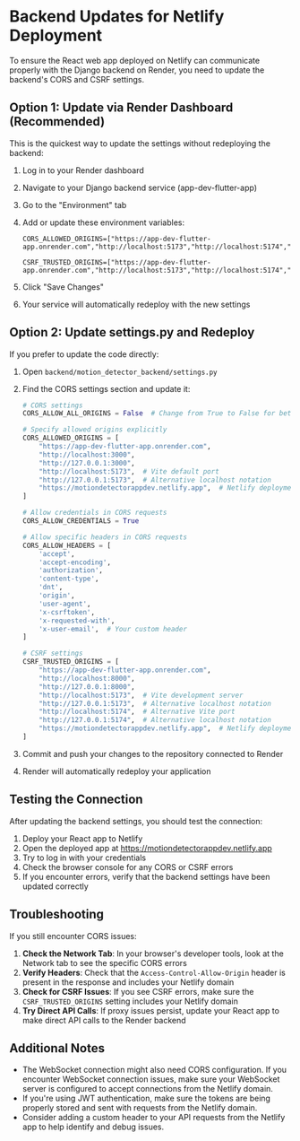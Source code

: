 # Backend Updates for Netlify Deployment

To ensure the React web app deployed on Netlify can communicate properly with the Django backend on Render, you need to update the backend's CORS and CSRF settings.

## Option 1: Update via Render Dashboard (Recommended)

This is the quickest way to update the settings without redeploying the backend:

1. Log in to your Render dashboard
2. Navigate to your Django backend service (app-dev-flutter-app)
3. Go to the "Environment" tab
4. Add or update these environment variables:

   ```
   CORS_ALLOWED_ORIGINS=["https://app-dev-flutter-app.onrender.com","http://localhost:5173","http://localhost:5174","https://motiondetectorappdev.netlify.app"]
   
   CSRF_TRUSTED_ORIGINS=["https://app-dev-flutter-app.onrender.com","http://localhost:5173","http://localhost:5174","https://motiondetectorappdev.netlify.app"]
   ```

5. Click "Save Changes"
6. Your service will automatically redeploy with the new settings

## Option 2: Update settings.py and Redeploy

If you prefer to update the code directly:

1. Open `backend/motion_detector_backend/settings.py`
2. Find the CORS settings section and update it:

   ```python
   # CORS settings
   CORS_ALLOW_ALL_ORIGINS = False  # Change from True to False for better security
   
   # Specify allowed origins explicitly
   CORS_ALLOWED_ORIGINS = [
       "https://app-dev-flutter-app.onrender.com",
       "http://localhost:3000",
       "http://127.0.0.1:3000",
       "http://localhost:5173",  # Vite default port
       "http://127.0.0.1:5173",  # Alternative localhost notation
       "https://motiondetectorappdev.netlify.app",  # Netlify deployment
   ]
   
   # Allow credentials in CORS requests
   CORS_ALLOW_CREDENTIALS = True
   
   # Allow specific headers in CORS requests
   CORS_ALLOW_HEADERS = [
       'accept',
       'accept-encoding',
       'authorization',
       'content-type',
       'dnt',
       'origin',
       'user-agent',
       'x-csrftoken',
       'x-requested-with',
       'x-user-email',  # Your custom header
   ]
   
   # CSRF settings
   CSRF_TRUSTED_ORIGINS = [
       "https://app-dev-flutter-app.onrender.com",
       "http://localhost:8000",
       "http://127.0.0.1:8000",
       "http://localhost:5173",  # Vite development server
       "http://127.0.0.1:5173",  # Alternative localhost notation
       "http://localhost:5174",  # Alternative Vite port
       "http://127.0.0.1:5174",  # Alternative localhost notation
       "https://motiondetectorappdev.netlify.app",  # Netlify deployment
   ]
   ```

3. Commit and push your changes to the repository connected to Render
4. Render will automatically redeploy your application

## Testing the Connection

After updating the backend settings, you should test the connection:

1. Deploy your React app to Netlify
2. Open the deployed app at https://motiondetectorappdev.netlify.app
3. Try to log in with your credentials
4. Check the browser console for any CORS or CSRF errors
5. If you encounter errors, verify that the backend settings have been updated correctly

## Troubleshooting

If you still encounter CORS issues:

1. **Check the Network Tab**: In your browser's developer tools, look at the Network tab to see the specific CORS errors
2. **Verify Headers**: Check that the `Access-Control-Allow-Origin` header is present in the response and includes your Netlify domain
3. **Check for CSRF Issues**: If you see CSRF errors, make sure the `CSRF_TRUSTED_ORIGINS` setting includes your Netlify domain
4. **Try Direct API Calls**: If proxy issues persist, update your React app to make direct API calls to the Render backend

## Additional Notes

- The WebSocket connection might also need CORS configuration. If you encounter WebSocket connection issues, make sure your WebSocket server is configured to accept connections from the Netlify domain.
- If you're using JWT authentication, make sure the tokens are being properly stored and sent with requests from the Netlify domain.
- Consider adding a custom header to your API requests from the Netlify app to help identify and debug issues.
